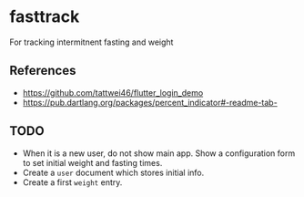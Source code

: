 # fasttrack

For tracking intermitnent fasting and weight

## References

* https://github.com/tattwei46/flutter_login_demo
* https://pub.dartlang.org/packages/percent_indicator#-readme-tab-


## TODO

* When it is a new user, do not show main app. Show a configuration form to set initial weight and fasting times.
* Create a `user` document which stores initial info.
* Create a first `weight` entry.